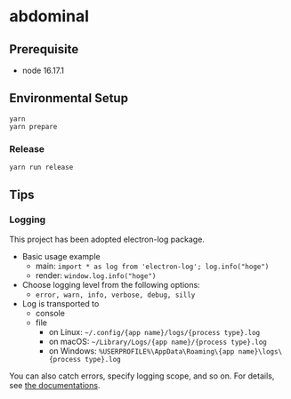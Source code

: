 # abdominal

## Prerequisite

- node 16.17.1

## Environmental Setup

```
yarn
yarn prepare
```

### Release

```
yarn run release
```

## Tips

### Logging

This project has been adopted electron-log package.

- Basic usage example
  - main: `import * as log from 'electron-log'; log.info("hoge")`
  - render: `window.log.info("hoge")`
- Choose logging level from the following options:
  - `error, warn, info, verbose, debug, silly`
- Log is transported to
  - console
  - file
    - on Linux: `~/.config/{app name}/logs/{process type}.log`
    - on macOS: `~/Library/Logs/{app name}/{process type}.log`
    - on Windows: `%USERPROFILE%\AppData\Roaming\{app name}\logs\{process type}.log`

You can also catch errors, specify logging scope, and so on.
For details, see [the documentations](https://github.com/megahertz/electron-log).
